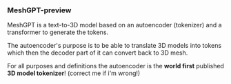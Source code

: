 ### MeshGPT-preview

MeshGPT is a text-to-3D model based on an autoencoder (tokenizer) and a transformer to generate the tokens.

The autoencoder's purpose is to be able to translate 3D models into tokens which then the decoder part of it can convert back to 3D mesh.<br/>

For all purposes and definitions the autoencoder is the **world first** published **3D model tokenizer**! (correct me if i'm wrong!)